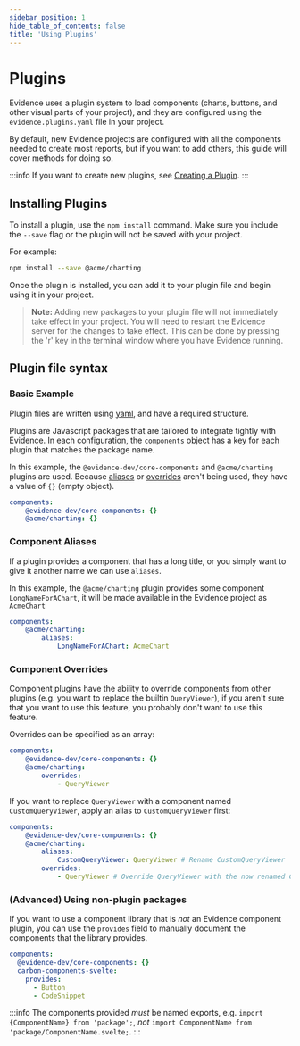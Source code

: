 ```yaml
---
sidebar_position: 1
hide_table_of_contents: false
title: 'Using Plugins'
---
```


# Plugins

Evidence uses a plugin system to load components (charts, buttons, and other visual parts of your project), and they are configured using the `evidence.plugins.yaml` file in your project.

By default, new Evidence projects are configured with all the components needed to create most reports, but if you want to add others, this guide will cover methods for doing so.

:::info
If you want to create new plugins, see [Creating a Plugin](/plugins/creating-a-plugin).
:::

## Installing Plugins

To install a plugin, use the `npm install` command. Make sure you include the `--save` flag or the plugin will not be saved with your project.

For example:

```bash
npm install --save @acme/charting 
```

Once the plugin is installed, you can add it to your plugin file and begin using it in your project.

> **Note:** Adding new packages to your plugin file will not immediately take effect in your project. You will need to restart the Evidence server for the changes to take effect. This can be done by pressing the 'r' key in the terminal window where you have Evidence running.

## Plugin file syntax

### Basic Example

Plugin files are written using [yaml](https://yaml.org/), and have a required structure.

Plugins are Javascript packages that are tailored to integrate tightly with Evidence.
In each configuration, the `components` object has a key for each plugin that matches
the package name.

In this example, the `@evidence-dev/core-components` and `@acme/charting` plugins are used.
Because [aliases](#component-aliases) or [overrides](#component-overrides) aren't being used, they have a value of `{}` (empty object).

```yaml
components:
    @evidence-dev/core-components: {}
    @acme/charting: {}
```

### Component Aliases

If a plugin provides a component that has a long title, or you simply want to give it another name
we can use `aliases`.

In this example, the `@acme/charting` plugin provides some component `LongNameForAChart`, it will be 
made available in the Evidence project as `AcmeChart`

```yaml
components:
    @acme/charting:
        aliases:
            LongNameForAChart: AcmeChart
```

### Component Overrides

Component plugins have the ability to override components from other plugins (e.g. you want to replace the builtin `QueryViewer`),
if you aren't sure that you want to use this feature, you probably don't want to use this feature.

Overrides can be specified as an array:
```yaml
components:
    @evidence-dev/core-components: {}
    @acme/charting:
        overrides:
            - QueryViewer
```

If you want to replace `QueryViewer` with a component named `CustomQueryViewer`, apply an alias to `CustomQueryViewer` first:
```yaml
components:
    @evidence-dev/core-components: {}
    @acme/charting:
        aliases:
            CustomQueryViewer: QueryViewer # Rename CustomQueryViewer
        overrides:
            - QueryViewer # Override QueryViewer with the now renamed CustomQueryViewer
```

### (Advanced) Using non-plugin packages

If you want to use a component library that is _not_ an Evidence component plugin, you can use the `provides` field to 
manually document the components that the library provides.

```yaml
components:
  @evidence-dev/core-components: {}
  carbon-components-svelte:
    provides:
      - Button
      - CodeSnippet
```

:::info
The components provided _must_ be named exports, e.g. `import {ComponentName} from 'package';`, _not_ `import ComponentName from 'package/ComponentName.svelte;`.
:::